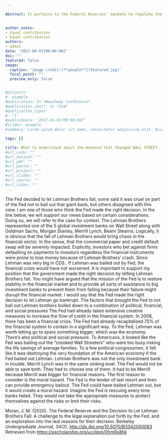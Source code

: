 ```yaml
---

Abstract: It pertains to the Federal Reserves' mandate to regulate the financial market and also to intervene when a financial institution, specially when it is too big, to help from going bankrupt. The financial institutions that are too big to fail might collapse the economy if they happens to fail. In the light of this case, we will share our opinions at different levels in a concise manner. 

 
author_notes:
- Equal contribution
- Equal contribution
authors:
- admin
date: "2022-08-01T00:00:00Z"
doi: ""
featured: false
image:
  caption: 'image credit:[**google**](featured.jpg)'
  focal_point: ""
  preview_only: false


#projects:
#- example
#publication: In *Wowchemy Conference*
#publication_short: In *ICW*
#publication_types:
#- "1"
#publishDate: "2017-01-01T00:00:00Z"
#slides: example
#summary: Lorem ipsum dolor sit amet, consectetur adipiscing elit. Duis posuere tellus ac convallis placerat. Proin tincidunt magna sed ex sollicitudin condimentum.

tags: []

title: What to Understand about the Weekend that Changed WALL STREET 
#url_code: ""
#url_dataset: ""
#url_pdf: ""
#url_poster: ""
#url_project: ""
#url_slides: ""
#url_source: ""
#url_video: ""
---
```



The Fed decided to let Lehman Brothers fail, some said it was cruel on part of the Fed not to bail out that giant bank, but others disagreed with this view. I am one of those who think the Fed made the right decision. In the line below, we will support our views based on certain considerations. Doing so, we will refer to the case for context.
The Lehman Brothers represented one of the 5 global investment banks on Wall Street  along with Goldman Sachs, Morgan Stanley, Merrill Lynch, Bearn Stearns. Logically, it is obvious that the fall of Lehman Brothers would bring chaos in the financial sector. In the sense, that the commercial paper and credit default swap will be severely impacted. Explicitly, investors who bet against firms defaulting on payments to investors regardless the financial instruments were prone to lose money because of Lehman Brothers’ crash. Since Lehman was very big in CDS.. If Lehman was bailed out by Fed, the financial crisis would have not worsened. 
It is important to support my position that the government made the right decision by letting Lehman Brothers fail. You might have argued that the mission of the Fed is to restore stability in the financial market and to provide all sorts of assistance to big investment banks to prevent them from failing because their failure might disrupt the financial market. I would say that the Fed made the right decision to let Lehman go bankrupt. The factors that brought the Fed to not bail out Lehman brothers boiled down to a combination of political, financial, and social pressures 
The Fed had already taken extensive creative measures to increase the flow of credit in the financial system. In 2008, there has been a financial crisis. The Fed had already recapitalized 75% of the financial system to contain in a significant way. To the Fed, Lehman was worth letting go to spare something bigger, which was the economy. There’s also political and social pressure. To Americans, it looked like the Fed was bailing out the “crooked Wall Streeters” who were too busy risking the life savings of average families. To a few political congressmen, it felt like it was destroying the very foundation of the American economy if the Fed bailed out Lehman.
Lehman Brothers was not the only investment bank in trouble. Merrill Lynch was in the same sinking boat. The Fed would not be able to save both. They had to choose one of them. It had to be Merrill because Merrill was bigger for financial reasons.
The first reason to consider is the moral hazard.  The Fed is the lender of last resort and then can provide emergency bailout. The Fed could have bailed Lehman out, but it would create a moral hazard. Imagine the Fed is rescuing every time banks failed. They would not take the appropriate measures to protect themselves against the risks or limit their risks. 

Moran, J. M. (2020). The Federal Reserve and the Decision to Let Lehman Brothers Fail: A challenge to the legal explanation put forth by the Fed, and an exploration into the real reasons for their decision. Berkeley Undergraduate Journal, 34(2). http://dx.doi.org/10.5070/B3342050083 Retrieved from https://escholarship.org/uc/item/0hm9s8hk
